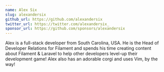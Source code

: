 ```yaml
---
name: Alex Six
slug: alexandersix
github_url: https://github.com/alexandersix
twitter_url: https://twitter.com/alexandersix_
sponsor_url: https://github.com/sponsors/alexandersix
---
```


Alex is a full-stack developer from South Carolina, USA. He is the Head of Developer Relations for Filament and spends his time creating content about Filament & Laravel to help other developers level-up their development game! Alex also has an adorable corgi and uses Vim, by the way!
